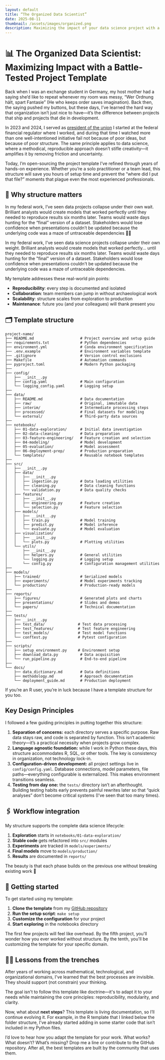 ```yaml
---
layout: default
title: “The Organized Data Scientist”
date: 2025-08-11
thumbnail: /assets/images/organized.png
description: Maximizing the impact of your data science project with a battle-tested project template
---
```


# 📊 The Organized Data Scientist: Maximizing Impact with a Battle-Tested Project Template

Back when I was an exchange student in Germany, my host mother had a saying she’d like to repeat whenever my room was messy, “Wer Ordnung hält, spart Fantasie” (He who keeps order saves imagination). Back then, the saying pushed my buttons, but these days, I’ve learned the hard way that organization isn’t just nice to have—it’s the difference between projects that ship and projects that die in development.

In 2023 and 2024, I served as [president of the union](https://federalnewsnetwork.com/workforce/2024/02/federal-housing-finance-agency-to-kickstart-negotiations-for-first-ever-union-contract/) I started at the federal financial regulator where I worked, and during that time I watched more than one well-intentioned initiative fail not because of poor ideas, but because of poor structure. The same principle applies to data science, where a methodical, reproducible approach doesn’t stifle creativity—it amplifies it by removing friction and uncertainty.

Today, I’m open-sourcing the project template I’ve refined through years of hands-on experience. Whether you’re a solo practitioner or a team lead, this structure will save you hours of setup time and prevent the “where did I put that file?” moments that plague even the most experienced professionals.

## 🏢 Why structure matters
In my federal work, I’ve seen data projects collapse under their own wait. Brilliant analysts would create models that worked perfectly until they needed to reproduce results six months later. Teams would waste days hunting for the “final” version of a dataset. Stakeholders would lose confidence when presentations couldn’t be updated because the underlying code was a maze of untraceable dependencies 😵‍💫

In my federal work, I've seen data science projects collapse under their own weight. Brilliant analysts would create models that worked perfectly... until they needed to reproduce results six months later. Teams would waste days hunting for the "final" version of a dataset. Stakeholders would lose confidence when presentations couldn't be updated because the underlying code was a maze of untraceable dependencies.

My template addresses these real-world pin points:

- **Reproducibility**: every step is documented and isolated
- **Collaboration**: team members can jump in without archaeological work
- **Scalability**: structure scales from exploration to production
- **Maintenance**: future you (and your colleagues) will thank present you

## 🗂️ Template structure

```
project-name/
├── README.md                     # Project overview and setup guide
├── requirements.txt              # Python dependencies
├── environment.yml               # Conda environment specification
├── .env.example                  # Environment variables template
├── .gitignore                    # Version control exclusions
├── Makefile                      # Automation commands
├── pyproject.toml                # Modern Python packaging
├── 
├── config/
│   ├── __init__.py
│   ├── config.yaml               # Main configuration
│   └── logging_config.yaml       # Logging setup
├── 
├── data/
│   ├── README.md                 # Data documentation
│   ├── raw/                      # Original, immutable data
│   ├── interim/                  # Intermediate processing steps
│   ├── processed/                # Final datasets for modeling
│   └── external/                 # Third-party data sources
├── 
├── notebooks/
│   ├── 01-data-exploration/      # Initial data investigation
│   ├── 02-data-cleaning/         # Data preparation
│   ├── 03-feature-engineering/   # Feature creation and selection
│   ├── 04-modeling/              # Model development
│   ├── 05-evaluation/            # Model assessment
│   ├── 06-deployment-prep/       # Production preparation
│   └── templates/                # Reusable notebook templates
├── 
├── src/
│   ├── __init__.py
│   ├── data/
│   │   ├── __init__.py
│   │   ├── ingestion.py          # Data loading utilities
│   │   ├── cleaning.py           # Data cleaning functions
│   │   └── validation.py         # Data quality checks
│   ├── features/
│   │   ├── __init__.py
│   │   ├── engineering.py        # Feature creation
│   │   └── selection.py          # Feature selection
│   ├── models/
│   │   ├── __init__.py
│   │   ├── train.py              # Model training
│   │   ├── predict.py            # Model inference
│   │   └── evaluate.py           # Model evaluation
│   ├── visualization/
│   │   ├── __init__.py
│   │   └── plots.py              # Plotting utilities
│   └── utils/
│       ├── __init__.py
│       ├── helpers.py            # General utilities
│       └── logging.py            # Logging setup
│       └── config.py             # Configuration management utilities
├── 
├── models/
│   ├── trained/                  # Serialized models
│   ├── experiments/              # Model experiments tracking
│   └── production/               # Production-ready models
├── 
├── reports/
│   ├── figures/                  # Generated plots and charts
│   ├── presentations/            # Slides and demos
│   └── papers/                   # Technical documentation
├── 
├── tests/
│   ├── __init__.py
│   ├── test_data/               # Test data processing
│   ├── test_features/           # Test feature engineering
│   ├── test_models/             # Test model functions
│   └── conftest.py              # Pytest configuration
├── 
├── scripts/
│   ├── setup_environment.py     # Environment setup
│   ├── download_data.py          # Data acquisition
│   └── run_pipeline.py           # End-to-end pipeline
├── 
└── docs/
    ├── data_dictionary.md        # Data definitions
    ├── methodology.md            # Approach documentation
    └── deployment_guide.md       # Production deployment
```

If you’re an R user, you’re in luck because I have a template structure for you too.

## Key Design Principles
I followed a few guiding principles in putting together this structure:

1. **Separation of concerns:** each directory serves a specific purpose. Raw data stays raw, and code is separated by function. This isn’t academic theory—it’s a practical necessity when projects grow complex.
2. **Language agnostic foundation:** while I work in Python these days, this structure accommodates R, SQL, or other tools. The key is consistency in organization, not technology lock-in.
3. **Configuration-driven development:** all project settings live in `config/config.yaml`. Database connections, model parameters, file paths—everything configurable is externalized. This makes environment transitions seamless.
4. **Testing from day one:** the `tests/` directory isn’t an afterthought. Building testing habits early prevents painful rewrites later so that “quick analyses” don’t become critical systems (I’ve seen that too many times).

## 🖇️ Workflow integration
My structure supports the complete data science lifecycle:

1. **Exploration** starts in `notebooks/01-data-exploration/`
2. **Stable code** gets refactored into `src/` modules
3. **Experiments** are tracked in `models/experiments/`
4. **Final models** move to `models/production/`
5. **Results** are documented in `reports/`

The beauty is that each phase builds on the previous one without breaking existing work 🎨

## 🏁 Getting started
To get started using my template: 

1. **Clone the template** from my [GitHub repository](https://github.com/nathanwatkinsdc/project-folder-structure-template)
2. **Run the setup script**: `make setup`
3. **Customize the configuration** for your project
4. **Start exploring** in the notebooks directory

The first few projects will feel like overhead. By the fifth project, you'll wonder how you ever worked without structure. By the tenth, you'll be customizing the template for your specific domain.

## 🧑‍🏫 Lessons from the trenches

After years of working across mathematical, technological, and organizational domains, I've learned that the best processes are invisible. They should support (not constrain) your thinking. 

The goal isn't to follow this template like doctrine—it's to adapt it to your needs while maintaining the core principles: reproducibility, modularity, and clarity.

Now, what about **next steps**? This template is living documentation, so I’ll continue evolving it. For example, in the R template that I linked below the folder structure, I’ve already started adding in some starter code that isn’t included in my Python files. 

I’d love to hear how you adapt the template for your work. What works? What doesn’t? What’s missing? Drop me a line or contribute to the GitHub repository. After all, the best templates are built by the community that uses them.
